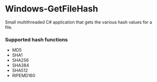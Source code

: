 # Windows-GetFileHash
Small multithreaded C# application that gets the various hash values for a file.

### Supported hash functions
- MD5
- SHA1
- SHA256
- SHA384
- SHA512
- RIPEMD160

